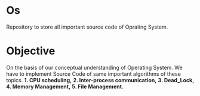 # Os
Repository to store all important source code of Oprating System.
# Objective
On the basis of our conceptual understanding of Operating System. We have to implement Source Code of same important algorithms of these topics.
**1. CPU scheduling,**
**2. Inter-process communication,**
**3. Dead_Lock,**
**4. Memory Management,**
**5. File Management.**
